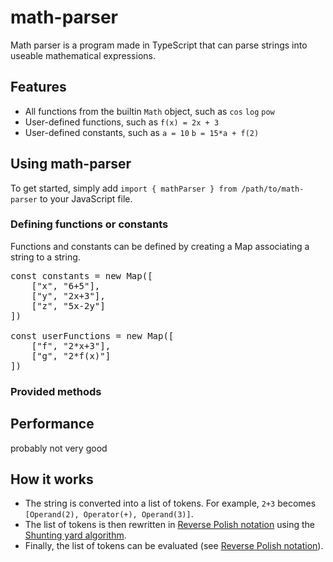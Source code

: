 # math-parser

Math parser is a program made in TypeScript that can parse strings into useable mathematical expressions.

## Features

- All functions from the builtin `Math` object, such as `cos` `log` `pow`
- User-defined functions, such as `f(x) = 2x + 3`
- User-defined constants, such as `a = 10` `b = 15*a + f(2)`

## Using math-parser

To get started, simply add `import { mathParser } from /path/to/math-parser` to your JavaScript file.

### Defining functions or constants

Functions and constants can be defined by creating a Map associating a string to a string.
<pre>
const constants = new Map([
    ["x", "6+5"],
    ["y", "2x+3"],
    ["z", "5x-2y"]
])

const userFunctions = new Map([
    ["f", "2*x+3"],
    ["g", "2*f(x)"]
])
</pre>

### Provided methods

## Performance

probably not very good

## How it works

- The string is converted into a list of tokens. For example, `2+3` becomes `[Operand(2), Operator(+), Operand(3)]`.
- The list of tokens is then rewritten in [Reverse Polish notation](https://en.wikipedia.org/wiki/Reverse_Polish_notation) using the [Shunting yard algorithm](https://en.wikipedia.org/wiki/Shunting_yard_algorithm).
- Finally, the list of tokens can be evaluated (see [Reverse Polish notation](https://en.wikipedia.org/wiki/Reverse_Polish_notation)).